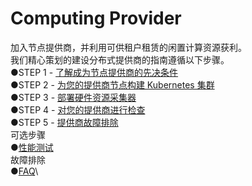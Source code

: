 # Computing Provider

加入节点提供商，并利用可供租户租赁的闲置计算资源获利。\
我们精心策划的建设分布式提供商的指南遵循以下步骤。\
●STEP 1 - [了解成为节点提供商的先决条件](computing-provider/xian-jue-tiao-jian.md)\
●STEP 2 - [为您的提供商节点构建 Kubernetes 集群](computing-provider/chuang-jian-yi-ge-kubernetes-ji-qun.md)\
●STEP 3 - [部署硬件资源采集器](computing-provider/an-zhuang-ying-jian-zi-yuan-dao-chu-qi.md)\
●STEP 4 - [对您的提供商进行检查](computing-provider/jie-dian-ti-gong-shang-jian-cha/)\
●STEP 5 - [提供商故障排除](computing-provider/faq.md)\
可选步骤\
●[性能测试](computing-provider/xing-neng-ce-shi.md)\
故障排除\
●[FAQ](computing-provider/faq.md)\
